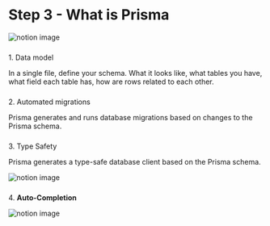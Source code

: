 Step 3 - What is Prisma
=======================

![notion image](https://www.notion.so/image/https%3A%2F%2Fprod-files-secure.s3.us-west-2.amazonaws.com%2F085e8ad8-528e-47d7-8922-a23dc4016453%2F87d6586b-8eb0-4149-91df-b664dbe786e5%2FScreenshot_2024-02-03_at_6.20.14_PM.png?table=block&id=02e58595-53b2-454c-b7c5-0cb0faa5e5d7&cache=v2)

### 

[](#8eb385b145844c199b4d84e0f5533636 "1. Data model")1\. Data model

In a single file, define your schema. What it looks like, what tables you have, what field each table has, how are rows related to each other.

### 

[](#9cb428e222ee40818025dbdd26f79385 "2. Automated migrations")2\. Automated migrations

Prisma generates and runs database migrations based on changes to the Prisma schema.

### 

[](#f6ba9e7f03f3448da70764d5035148e6 "3. Type Safety")3\. Type Safety

Prisma generates a type-safe database client based on the Prisma schema.

![notion image](https://www.notion.so/image/https%3A%2F%2Fprod-files-secure.s3.us-west-2.amazonaws.com%2F085e8ad8-528e-47d7-8922-a23dc4016453%2F00202edc-fdad-4a09-85d4-0f525aaf7815%2FScreenshot_2024-02-03_at_6.05.30_PM.png?table=block&id=42017b46-d44d-48e5-86a8-02109f1e6b56&cache=v2)

### 

[](#fb77e77167224f1ba6dff6b27fd29d99 "4. Auto-Completion")4\. ****Auto-Completion****

![notion image](https://www.notion.so/image/https%3A%2F%2Fprod-files-secure.s3.us-west-2.amazonaws.com%2F085e8ad8-528e-47d7-8922-a23dc4016453%2F41a55d69-4e66-49fd-bf0b-ac8f7e1fc7cd%2FScreenshot_2024-02-03_at_6.23.46_PM.png?table=block&id=608e8627-5c66-427f-bb9d-7d3c4abdbd94&cache=v2)